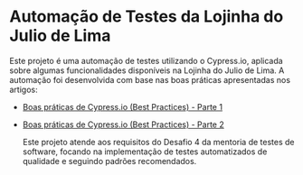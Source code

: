 # Automação de Testes da Lojinha do Julio de Lima

Este projeto é uma automação de testes utilizando o Cypress.io, aplicada sobre algumas funcionalidades disponíveis na Lojinha do Julio de Lima. A automação foi desenvolvida com base nas boas práticas apresentadas nos artigos:

- [Boas práticas de Cypress.io (Best Practices) - Parte 1](https://pedrohsguerra.medium.com/boas-pr%C3%A1ticas-de-cypress-io-best-practices-parte-1-3d06977a68a7)
- [Boas práticas de Cypress.io (Best Practices) - Parte 2](https://pedrohsguerra.medium.com/boas-pr%C3%A1ticas-de-cypress-io-best-practices-parte-2-c67163adcd21)

  Este projeto atende aos requisitos do Desafio 4 da mentoria de testes de software, focando na implementação de testes automatizados de qualidade e seguindo padrões recomendados.
